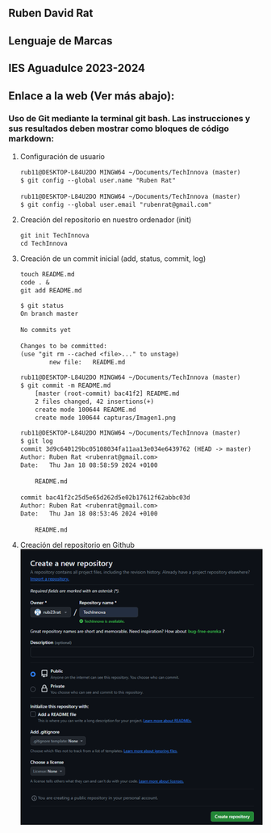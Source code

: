 ## Ruben David Rat
## Lenguaje de Marcas
## IES Aguadulce 2023-2024
## Enlace a la web (Ver más abajo):

### Uso de Git mediante la terminal git bash. Las instrucciones y sus resultados deben mostrar como bloques de código markdown:

1. Configuración de usuario

    ```
    rub11@DESKTOP-L84U2DO MINGW64 ~/Documents/TechInnova (master)
    $ git config --global user.name "Ruben Rat"

    rub11@DESKTOP-L84U2DO MINGW64 ~/Documents/TechInnova (master)
    $ git config --global user.email "rubenrat@gmail.com"
    ```

1. Creación del repositorio en nuestro ordenador (init)
    
    
    ```
    git init TechInnova
    cd TechInnova
    ```

1.  Creación de un commit inicial (add, status, commit, log)
    ```
    touch README.md
    code . &
    git add README.md
    ```

    ```
    $ git status
    On branch master

    No commits yet

    Changes to be committed:
    (use "git rm --cached <file>..." to unstage)
            new file:   README.md
    ```
    ```
    rub11@DESKTOP-L84U2DO MINGW64 ~/Documents/TechInnova (master)
    $ git commit -m README.md
        [master (root-commit) bac41f2] README.md
        2 files changed, 42 insertions(+)
        create mode 100644 README.md
        create mode 100644 capturas/Imagen1.png
    ```
    ```
    rub11@DESKTOP-L84U2DO MINGW64 ~/Documents/TechInnova (master)
    $ git log
    commit 3d9c640129bc05108034fa11aa13e034e6439762 (HEAD -> master)
    Author: Ruben Rat <rubenrat@gmail.com>
    Date:   Thu Jan 18 08:58:59 2024 +0100

        README.md

    commit bac41f2c25d5e65d262d5e02b17612f62abbc03d
    Author: Ruben Rat <rubenrat@gmail.com>
    Date:   Thu Jan 18 08:53:46 2024 +0100

        README.md

    ```

1.  Creación del repositorio en Github
    ![](/capturas/Imagen1.png)